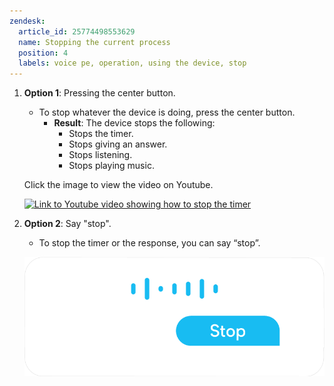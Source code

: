 ```yaml
---
zendesk:
  article_id: 25774498553629
  name: Stopping the current process
  position: 4
  labels: voice pe, operation, using the device, stop
---
```


1. **Option 1**: Pressing the center button.
   - To stop whatever the device is doing, press the center button.
     - **Result**: The device stops the following:
       - Stops the timer.
       - Stops giving an answer.
       - Stops listening.
       - Stops playing music.

    Click the image to view the video on Youtube.

    [![Link to Youtube video showing how to stop the timer](https://img.youtube.com/vi/GuoMjoHuV4U/0.jpg)](https://www.youtube.com/watch?v=GuoMjoHuV4U)

1. **Option 2**: Say "stop".
   - To stop the timer or the response, you can say “stop”.

   ![Speech bubble saying stop](/static/img/voice-pe/voice_say_stop.png)
